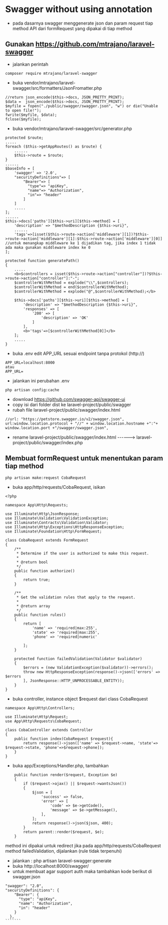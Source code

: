 # Swagger without using annotation
- pada dasarnya swagger menggenerate json dan param request tiap method API dari formRequest yang dipakai di tiap method
## Gunakan https://github.com/mtrajano/laravel-swagger
- jalankan perintah 
``````
composer require mtrajano/laravel-swagger
``````
- buka vendor/mtrajano/laravel-swagger/src/formatters/JsonFromatter.php
``````
//return json_encode($this->docs, JSON_PRETTY_PRINT);	        
$data =  json_encode($this->docs, JSON_PRETTY_PRINT);
$myfile = fopen("./public/swagger/swagger.json", "w") or die("Unable to open file!");
fwrite($myfile, $data);
fclose($myfile);
``````
- buka vendor/mtrajano/laravel-swagger/src/generator.php
``````
protected $route;
.....
foreach ($this->getAppRoutes() as $route) {
    ......
    $this->route = $route;
}
......
$baseInfo = [
    'swagger' => '2.0',
    "securityDefinitions"=> [
        "Bearer"=> [
          "type"=> "apiKey",
          "name"=> "Authorization",
          "in"=> "header"
        ]
    ]
    .....
];
......
$this->docs['paths'][$this->uri][$this->method] = [
    'description' => "$methodDescription {$this->uri}",
    ......
    'tags'=>[isset($this->route->action['middleware'][1])?$this->route->action['middleware'][1]:$this->route->action['middleware'][0]] //untuk menangkap middleware ke 1 dijadikan tag, jika index 1 tidak ada maka gunakan middleware index ke 0
];

protected function generatePath()
{
    .....
    <b>$controllers = isset($this->route->action["controller"])?$this->route->action["controller"]:"-";
    $controllerWithMethod = explode("\\",$controllers);
    $controllerWithMethod = end($controllerWithMethod);
    $controllerWithMethod = explode("@",$controllerWithMethod);</b>

    $this->docs['paths'][$this->uri][$this->method] = [
        'description' => "$methodDescription {$this->uri}",
        'responses' => [
            '200' => [
                'description' => 'OK'
            ]
        ],
        <b>'tags'=>[$controllerWithMethod[0]]</b>
    ];
    .....
}

``````
- buka .env edit APP_URL sesuai endpoint tanpa protokol (http://)
```````
APP_URL=localhost:8000
atau
APP_URL=
```````
- jalankan ini perubahan .env
```````
php artisan config:cache
```````
- download https://github.com/swagger-api/swagger-ui
- copy isi dari folder dist ke laravel-project/public/swagger
- rubah file laravel-project/public/swagger/index.html
```````
//url: "https://petstore.swagger.io/v2/swagger.json",
url:window.location.protocol + "//" + window.location.hostname +":"+ window.location.port +"/swagger/swagger.json",
``````````
- rename laravel-project/public/swagger/index.html ------> laravel-project/public/swagger/index.php
## Membuat formRequest untuk menentukan param tiap method
```````
php artisan make:request CobaRequest
````````
- buka app/http/requests/CobaRequest, isikan
````````
<?php

namespace App\Http\Requests;

use Illuminate\Http\JsonResponse;
use Illuminate\Validation\ValidationException;
use Illuminate\Contracts\Validation\Validator;
use Illuminate\Http\Exceptions\HttpResponseException;
use Illuminate\Foundation\Http\FormRequest;

class CobaRequest extends FormRequest
{
    /**
     * Determine if the user is authorized to make this request.
     *
     * @return bool
     */
    public function authorize()
    {
        return true;
    }

    /**
     * Get the validation rules that apply to the request.
     *
     * @return array
     */
    public function rules()
    {
        return [
            'name' => 'required|max:255',
            'state' => 'required|max:255',
            'phone' => 'required|numeric'

        ];
    }

    protected function failedValidation(Validator $validator)
    {
        $errors = (new ValidationException($validator))->errors();
        throw new HttpResponseException(response()->json(['errors' => $errors
        ], JsonResponse::HTTP_UNPROCESSABLE_ENTITY));
    }
}
````````
- buka controller, instance object $request dari class CobaRequest 
```````
namespace App\Http\Controllers;

use Illuminate\Http\Request;
use App\Http\Requests\CobaRequest;

class CobaController extends Controller
{
    public function index(CobaRequest $request){
        return response()->json(['name' => $request->name, 'state'=> $request->state, 'phone'=>$request->phone]); 
    }
}

````````
- buka app/Exceptions/Handler.php, tambahkan
```````
    public function render($request, Exception $e)
    {
        if ($request->ajax() || $request->wantsJson())
        {
            $json = [
                'success' => false,
                'error' => [
                    'code' => $e->getCode(),
                    'message' => $e->getMessage(),
                ],
            ];
            return response()->json($json, 400);
        }
        return parent::render($request, $e);
    }
````````
method ini dipakai untuk redirect jika pada app/http/requests/CobaRequest method failedValidation, dijalankan (rule tidak terpenuhi)
- jalankan : php artisan laravel-swagger:generate
- buka http://localhost:8000/swagger/
- untuk membuat agar support auth maka tambahkan kode berikut di swagger.json
`````````
"swagger": "2.0",
"securityDefinitions": {
    "Bearer": {
      "type": "apiKey",
      "name": "Authorization",
      "in": "header"
    }
  },
```````
